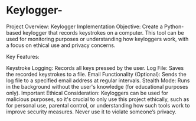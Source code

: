 # Keylogger-
Project Overview: Keylogger Implementation
Objective:
Create a Python-based keylogger that records keystrokes on a computer. This tool can be used for monitoring purposes or understanding how keyloggers work, with a focus on ethical use and privacy concerns.

Key Features:

Keystroke Logging: Records all keys pressed by the user.
Log File: Saves the recorded keystrokes to a file.
Email Functionality (Optional): Sends the log file to a specified email address at regular intervals.
Stealth Mode: Runs in the background without the user's knowledge (for educational purposes only).
Important Ethical Consideration:
Keyloggers can be used for malicious purposes, so it's crucial to only use this project ethically, such as for personal use, parental control, or understanding how such tools work to improve security measures. Never use it to violate someone’s privacy.
